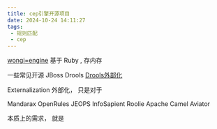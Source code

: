 ```yaml
---
title: cep引擎开源项目
date: 2024-10-24 14:11:27
tags:
 - 规则匹配
 - cep
---
```


[wongi=engine](https://github.com/ulfurinn/wongi-engine) 基于 Ruby , 存内存




一些常见开源
JBoss Drools
[Drools外部化](https://cloud.tencent.com/developer/information/%E7%94%B1%E4%BA%8E%E5%A4%A7%E9%87%8F%E5%86%85%E5%AD%98%E6%B6%88%E8%80%97%EF%BC%8Cdrools%E7%9A%84%E5%A4%96%E9%83%A8%E5%8C%96%E5%92%8C%E7%BC%93%E5%AD%98-article)

Externalization 外部化， 只是对于

Mandarax
OpenRules
JEOPS
InfoSapient
Roolie
Apache Camel
Aviator 


本质上的需求， 就是
